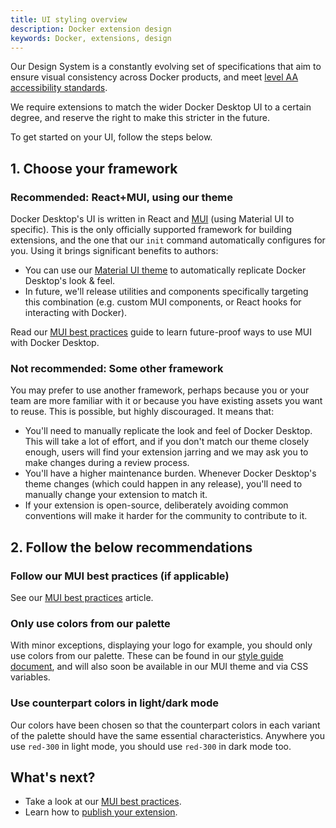 ```yaml
---
title: UI styling overview
description: Docker extension design
keywords: Docker, extensions, design
---
```


Our Design System is a constantly evolving set of specifications that aim to ensure visual consistency across Docker products, and meet [level AA accessibility standards](https://www.w3.org/WAI/WCAG2AA-Conformance).

We require extensions to match the wider Docker Desktop UI to a certain degree, and reserve the right to make this stricter in the future.

To get started on your UI, follow the steps below.

## 1. Choose your framework

### Recommended: React+MUI, using our theme

Docker Desktop's UI is written in React and [MUI](https://mui.com/) (using Material UI to specific). This is the only officially supported framework for building extensions, and the one that our `init` command automatically configures for you. Using it brings significant benefits to authors:

- You can use our [Material UI theme](https://www.npmjs.com/package/@docker/docker-mui-theme) to automatically replicate Docker Desktop's look & feel.
- In future, we'll release utilities and components specifically targeting this combination (e.g. custom MUI components, or React hooks for interacting with Docker).

Read our [MUI best practices](mui-best-practices.md) guide to learn future-proof ways to use MUI with Docker Desktop.

### Not recommended: Some other framework

You may prefer to use another framework, perhaps because you or your team are more familiar with it or because you have existing assets you want to reuse. This is possible, but highly discouraged. It means that:

- You'll need to manually replicate the look and feel of Docker Desktop. This will take a lot of effort, and if you don't match our theme closely enough, users will find your extension jarring and we may ask you to make changes during a review process.
- You'll have a higher maintenance burden. Whenever Docker Desktop's theme changes (which could happen in any release), you'll need to manually change your extension to match it.
- If your extension is open-source, deliberately avoiding common conventions will make it harder for the community to contribute to it.

## 2. Follow the below recommendations

### Follow our MUI best practices (if applicable)

See our [MUI best practices](mui-best-practices.md) article.

### Only use colors from our palette

With minor exceptions, displaying your logo for example, you should only use colors from our palette. These can be found in our [style guide document](https://www.figma.com/file/U7pLWfEf6IQKUHLhdateBI/Docker-Design-Guidelines?node-id=1%3A28771), and will also soon be available in our MUI theme and via CSS variables.

### Use counterpart colors in light/dark mode

Our colors have been chosen so that the counterpart colors in each variant of the palette should have the same essential characteristics. Anywhere you use `red-300` in light mode, you should use `red-300` in dark mode too.

## What's next?

- Take a look at our [MUI best practices](mui-best-practices.md).
- Learn how to [publish your extension](../extensions/index.md).
